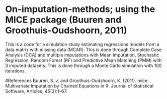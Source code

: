 # On-imputation-methods; using the MICE package (Buuren and Groothuis-Oudshoorn, 2011)

This is a code for a simulation study estimating regressions models from a data matrix with missing data (MCAR). This is done through Complete Case Analysis (CCA) and multiple imputations with Mean Imputation, Stochastic Regression, Random Forest (RF) and Predictive Mean Matching (PMM) with 3 imputed datasets. This is done through a Monte Carlo simulation with 100 iterations. 

#References
Buuren, S. v. and Groothuis-Oudshoorn, K. (2011). mice: Multivariate Imputation by Chained Equations in R. Journal of Statistical Software, Articles, 45(3):1–67.
